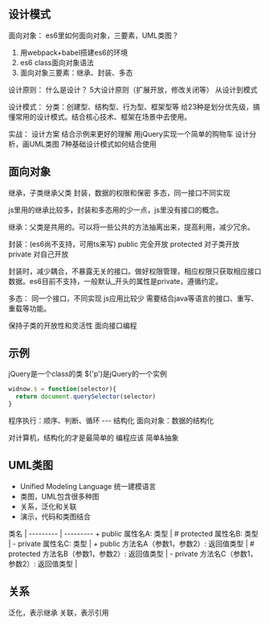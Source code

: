 ## 设计模式

面向对象：
es6里如何面向对象，三要素，UML类图？
1. 用webpack+babel搭建es6的环境
2. es6 class面向对象语法
3. 面向对象三要素：继承、封装、多态

设计原则：
什么是设计？
5大设计原则（扩展开放，修改关闭等）
从设计到模式

设计模式：
分类：创建型、结构型、行为型、框架型等
给23种是划分优先级，搞懂常用的设计模式。结合核心技术、框架在场景中去使用。

实战：
设计方案
结合示例来更好的理解
用jQuery实现一个简单的购物车
设计分析，画UML类图
7种基础设计模式如何结合使用

## 面向对象

继承，子类继承父类
封装，数据的权限和保密
多态，同一接口不同实现

js里用的继承比较多，封装和多态用的少一点，js里没有接口的概念。

继承：父类是共用的。可以将一些公共的方法抽离出来，提高利用，减少冗余。

封装：(es6尚不支持，可用ts来写)
public 完全开放
protected 对子类开放
private 对自己开放

封装时，减少耦合，不暴露无关的接口。做好权限管理，相应权限只获取相应接口数据。es6目前不支持，一般默认_开头的属性是private，遵循约定。

多态：
同一个接口，不同实现
js应用比较少
需要结合java等语言的接口、重写、重载等功能。

保持子类的开放性和灵活性
面向接口编程

## 示例

jQuery是一个class的类
$('p')是jQuery的一个实例

```js
widnow.$ = function(selector){
  return document.querySelector(selector)
}
```

程序执行：顺序、判断、循环 --- 结构化
面向对象：数据的结构化

对计算机，结构化的才是最简单的
编程应该 简单&抽象

## UML类图

- Unified Modeling Language 统一建模语言
- 类图，UML包含很多种图
- 关系，泛化和关联
- 演示，代码和类图结合

类名 | 
--------- | ---------
\+ public 属性名A: 类型    |
\# protected 属性名B: 类型 |
\- private 属性名C: 类型   |
\+ public 方法名A（参数1，参数2）: 返回值类型 | 
\# protected 方法名B（参数1，参数2）: 返回值类型 | 
\- private 方法名C（参数1，参数2）: 返回值类型 | 

## 关系

泛化，表示继承
关联，表示引用

